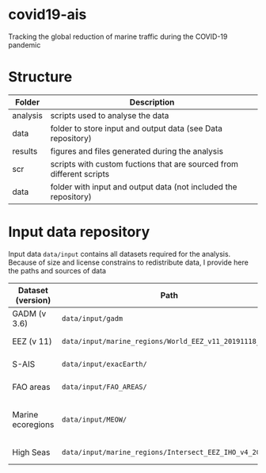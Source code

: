 # covid19-ais
Tracking the global reduction of marine traffic during the COVID-19 pandemic



# Structure


Folder          |  Description    
--------------- | -------------------
analysis        | scripts used to analyse the data
data            | folder to store input and output data (see Data repository)
results         | figures and files generated during the analysis
scr             | scripts with custom fuctions that are sourced from different scripts
data            | folder with input and output data (not included the repository)




# Input data repository

Input data `data/input` contains all datasets required for the analysis. Because of size and license constrains to redistribute data, I provide here the paths and sources of data

Dataset (version) |  Path                         | Description    
----------------- | ----------------------------- | --------------------- 
GADM (v 3.6)      | `data/input/gadm`             | Database of Global Administrative Areas (https://gadm.org/)
EEZ (v 11)        | `data/input/marine_regions/World_EEZ_v11_20191118_gpkg`  | Exclusive Economic Zones (https://www.marineregions.org/)
S-AIS             | `data/input/exacEarth/`       | S-AIS datasets from ExactEarth (https://www.exactearth.com/)
FAO areas         | `data/input/FAO_AREAS/`       | FAO major fishing areas (http://www.fao.org/fishery/area/search/en)
Marine ecoregions | `data/input/MEOW/`            | Marine ecoregions of the world (https://www.worldwildlife.org/publications/marine-ecoregions-of-the-world-a-bioregionalization-of-coastal-and-shelf-areas)
High Seas         | `data/input/marine_regions/Intersect_EEZ_IHO_v4_2020` | Intersection between EEZ and IHO areas (https://www.marineregions.org/)
